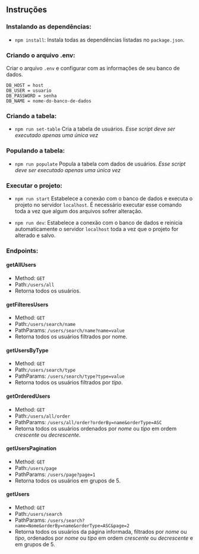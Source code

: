 ## Instruções
### Instalando as dependências:
* `npm install`:
Instala todas as dependências listadas no `package.json`.

### Criando o arquivo .env:
Criar o arquivo `.env` e configurar com as informações de seu banco de dados.
```
DB_HOST = host
DB_USER = usuario
DB_PASSWORD = senha
DB_NAME = nome-do-banco-de-dados
```

### Criando a tabela:
* `npm run set-table`
Cria a tabela de usuários.
*Esse script deve ser executado apenas uma única vez*

### Populando a tabela:
* `npm run populate`
Popula a tabela com dados de usuários.
*Esse script deve ser executado apenas uma única vez*

### Executar o projeto:
* `npm run start`
Estabelece a conexão com o banco de dados e executa o projeto no servidor `localhost`.
É necessário executar esse comando toda a vez que algum dos arquivos sofrer alteração.

* `npm run dev`:
Estabelece a conexão com o banco de dados e reinicia automaticamente o servidor `localhost` toda a vez que o projeto for alterado e salvo.

### Endpoints:
#### getAllUsers
* Method: `GET`
* Path:`/users/all`
* Retorna todos os usuários.

#### getFilteresUsers
* Method: `GET`
* Path:`/users/search/name`
* PathParams: `/users/search/name?name=value`
* Retorna todos os usuários filtrados por nome.

#### getUsersByType
* Method: `GET`
* Path:`/users/search/type`
* PathParams: `/users/search/type?type=value`
* Retorna todos os usuários filtrados por *tipo*.

#### getOrderedUsers
* Method: `GET`
* Path:`/users/all/order`
* PathParams: `/users/all/order?orderBy=name&orderType=ASC`
* Retorna todos os usuários ordenados por *nome* ou *tipo* em ordem *crescente* ou *decrescente*.

#### getUsersPagination
* Method: `GET`
* Path:`/users/page`
* PathParams: `/users/page?page=1`
* Retorna todos os usuários em grupos de 5.

#### getUsers
* Method: `GET`
* Path:`/users/search`
* PathParams: `/users/search?name=Nome&orderBy=name&orderType=ASC&page=2`
* Retorna todos os usuários da página informada, filtrados por *nome* ou *tipo*, ordenados por *nome* ou *tipo* em ordem *crescente* ou *decrescente* e em grupos de 5.
